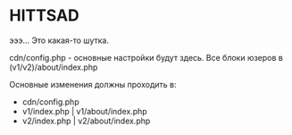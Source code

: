 # HITTSAD
эээ... Это какая-то шутка.

cdn/config.php - основные настройки будут здесь.
Все блоки юзеров в (v1/v2)/about/index.php

Основные изменения должны проходить в:
- cdn/config.php
- v1/index.php | v1/about/index.php
- v2/index.php | v2/about/index.php
